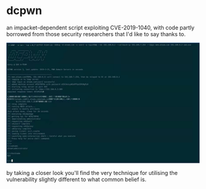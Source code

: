 # dcpwn
an impacket-dependent script exploiting CVE-2019-1040, with code partly borrowed from those security researchers that I'd like to say thanks to.

![Alt text](https://github.com/QAX-A-Team/dcpwn/blob/main/1.jpeg)

by taking a closer look you'll find the very technique for utilising the vulnerability slightly different to what common belief is.
